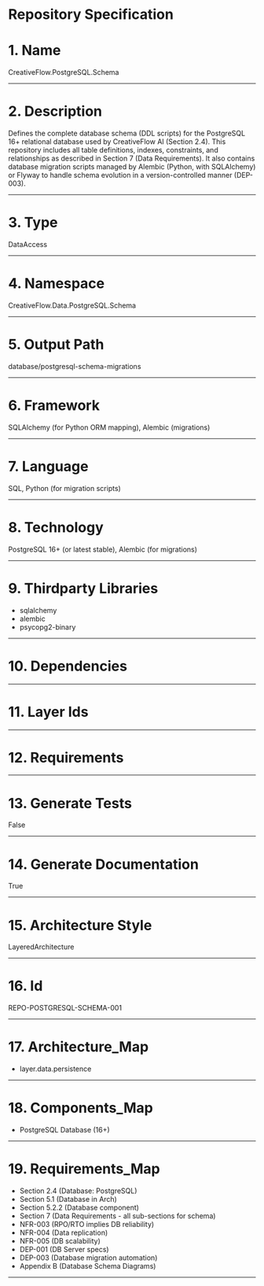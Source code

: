 # Repository Specification

# 1. Name
CreativeFlow.PostgreSQL.Schema


---

# 2. Description
Defines the complete database schema (DDL scripts) for the PostgreSQL 16+ relational database used by CreativeFlow AI (Section 2.4). This repository includes all table definitions, indexes, constraints, and relationships as described in Section 7 (Data Requirements). It also contains database migration scripts managed by Alembic (Python, with SQLAlchemy) or Flyway to handle schema evolution in a version-controlled manner (DEP-003).


---

# 3. Type
DataAccess


---

# 4. Namespace
CreativeFlow.Data.PostgreSQL.Schema


---

# 5. Output Path
database/postgresql-schema-migrations


---

# 6. Framework
SQLAlchemy (for Python ORM mapping), Alembic (migrations)


---

# 7. Language
SQL, Python (for migration scripts)


---

# 8. Technology
PostgreSQL 16+ (or latest stable), Alembic (for migrations)


---

# 9. Thirdparty Libraries

- sqlalchemy
- alembic
- psycopg2-binary


---

# 10. Dependencies



---

# 11. Layer Ids



---

# 12. Requirements



---

# 13. Generate Tests
False


---

# 14. Generate Documentation
True


---

# 15. Architecture Style
LayeredArchitecture


---

# 16. Id
REPO-POSTGRESQL-SCHEMA-001


---

# 17. Architecture_Map

- layer.data.persistence


---

# 18. Components_Map

- PostgreSQL Database (16+)


---

# 19. Requirements_Map

- Section 2.4 (Database: PostgreSQL)
- Section 5.1 (Database in Arch)
- Section 5.2.2 (Database component)
- Section 7 (Data Requirements - all sub-sections for schema)
- NFR-003 (RPO/RTO implies DB reliability)
- NFR-004 (Data replication)
- NFR-005 (DB scalability)
- DEP-001 (DB Server specs)
- DEP-003 (Database migration automation)
- Appendix B (Database Schema Diagrams)


---

